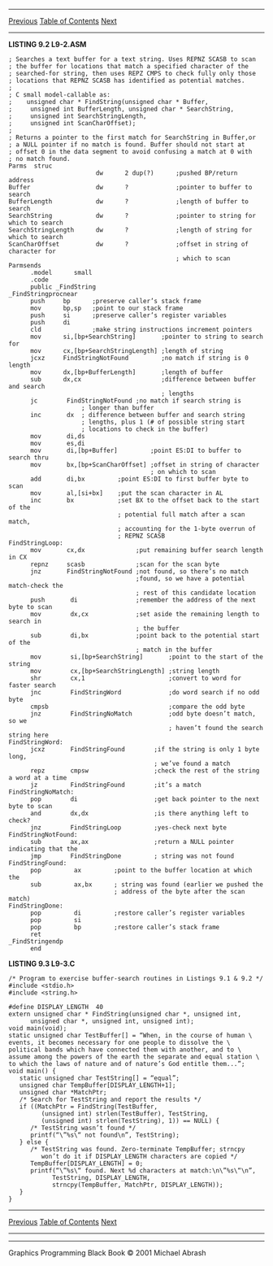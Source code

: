   ------------------------ --------------------------------- --------------------
  [Previous](09-03.html)   [Table of Contents](index.html)   [Next](09-05.html)
  ------------------------ --------------------------------- --------------------

**LISTING 9.2 L9-2.ASM**

    ; Searches a text buffer for a text string. Uses REPNZ SCASB to scan
    ; the buffer for locations that match a specified character of the
    ; searched-for string, then uses REPZ CMPS to check fully only those
    ; locations that REPNZ SCASB has identified as potential matches.
    ;
    ; C small model-callable as:
    ;    unsigned char * FindString(unsigned char * Buffer,
    ;     unsigned int BufferLength, unsigned char * SearchString,
    ;     unsigned int SearchStringLength,
    ;     unsigned int ScanCharOffset);
    ;
    ; Returns a pointer to the first match for SearchString in Buffer,or
    ; a NULL pointer if no match is found. Buffer should not start at
    ; offset 0 in the data segment to avoid confusing a match at 0 with
    ; no match found.
    Parms  struc
                            dw      2 dup(?)      ;pushed BP/return address
    Buffer                  dw      ?             ;pointer to buffer to search
    BufferLength            dw      ?             ;length of buffer to search
    SearchString            dw      ?             ;pointer to string for which to search
    SearchStringLength      dw      ?             ;length of string for which to search
    ScanCharOffset          dw      ?             ;offset in string of character for
                                                  ; which to scan
    Parmsends
          .model      small
          .code
          public _FindString
    _FindStringprocnear
          push     bp      ;preserve caller’s stack frame
          mov      bp,sp   ;point to our stack frame
          push     si      ;preserve caller’s register variables
          push     di
          cld              ;make string instructions increment pointers
          mov      si,[bp+SearchString]       ;pointer to string to search for
          mov      cx,[bp+SearchStringLength] ;length of string
          jcxz     FindStringNotFound         ;no match if string is 0 length
          mov      dx,[bp+BufferLength]       ;length of buffer
          sub      dx,cx                      ;difference between buffer and search
                                              ; lengths
          jc        FindStringNotFound ;no match if search string is
                        ; longer than buffer
          inc       dx  ; difference between buffer and search string
                        ; lengths, plus 1 (# of possible string start
                        ; locations to check in the buffer)
          mov       di,ds
          mov       es,di
          mov       di,[bp+Buffer]         ;point ES:DI to buffer to search thru
          mov       bx,[bp+ScanCharOffset] ;offset in string of character
                                           ; on which to scan
          add       di,bx         ;point ES:DI to first buffer byte to scan
          mov       al,[si+bx]    ;put the scan character in AL
          inc       bx            ;set BX to the offset back to the start of the
                                  ; potential full match after a scan match,
                                  ; accounting for the 1-byte overrun of
                                  ; REPNZ SCASB
    FindStringLoop:
          mov       cx,dx              ;put remaining buffer search length in CX
          repnz     scasb              ;scan for the scan byte
          jnz       FindStringNotFound ;not found, so there’s no match
                                       ;found, so we have a potential match-check the
                                       ; rest of this candidate location
          push       di                ;remember the address of the next byte to scan
          mov        dx,cx             ;set aside the remaining length to search in
                                       ; the buffer
          sub        di,bx             ;point back to the potential start of the
                                       ; match in the buffer
          mov        si,[bp+SearchString]       ;point to the start of the string
          mov        cx,[bp+SearchStringLength] ;string length
          shr        cx,1                       ;convert to word for faster search
          jnc        FindStringWord             ;do word search if no odd byte
          cmpsb                                 ;compare the odd byte
          jnz        FindStringNoMatch          ;odd byte doesn’t match, so we
                                                ; haven’t found the search string here
    FindStringWord:
          jcxz       FindStringFound        ;if the string is only 1 byte long,
                                            ; we’ve found a match
          repz       cmpsw                  ;check the rest of the string a word at a time
          jz         FindStringFound        ;it’s a match
    FindStringNoMatch:
          pop        di                     ;get back pointer to the next byte to scan
          and        dx,dx                  ;is there anything left to check?
          jnz        FindStringLoop         ;yes-check next byte
    FindStringNotFound:
          sub        ax,ax                  ;return a NULL pointer indicating that the
          jmp        FindStringDone         ; string was not found
    FindStringFound:
          pop         ax         ;point to the buffer location at which the
          sub         ax,bx      ; string was found (earlier we pushed the
                                 ; address of the byte after the scan match)
    FindStringDone:
          pop         di         ;restore caller’s register variables
          pop         si
          pop         bp         ;restore caller’s stack frame
          ret
    _FindStringendp
          end

**LISTING 9.3 L9-3.C**

    /* Program to exercise buffer-search routines in Listings 9.1 & 9.2 */
    #include <stdio.h>
    #include <string.h>

    #define DISPLAY_LENGTH  40
    extern unsigned char * FindString(unsigned char *, unsigned int,
          unsigned char *, unsigned int, unsigned int);
    void main(void);
    static unsigned char TestBuffer[] = “When, in the course of human \
    events, it becomes necessary for one people to dissolve the \
    political bands which have connected them with another, and to \
    assume among the powers of the earth the separate and equal station \
    to which the laws of nature and of nature’s God entitle them...”;
    void main() {
       static unsigned char TestString[] = “equal”;
       unsigned char TempBuffer[DISPLAY_LENGTH+1];
       unsigned char *MatchPtr;
       /* Search for TestString and report the results */
       if ((MatchPtr = FindString(TestBuffer,
             (unsigned int) strlen(TestBuffer), TestString,
             (unsigned int) strlen(TestString), 1)) == NULL) {
          /* TestString wasn’t found */
          printf(“\”%s\“ not found\n”, TestString);
       } else {
          /* TestString was found. Zero-terminate TempBuffer; strncpy
             won’t do it if DISPLAY_LENGTH characters are copied */
          TempBuffer[DISPLAY_LENGTH] = 0;
          printf(“\”%s\“ found. Next %d characters at match:\n\”%s\“\n”,
                TestString, DISPLAY_LENGTH,
                strncpy(TempBuffer, MatchPtr, DISPLAY_LENGTH));
       }
    }

  ------------------------ --------------------------------- --------------------
  [Previous](09-03.html)   [Table of Contents](index.html)   [Next](09-05.html)
  ------------------------ --------------------------------- --------------------

* * * * *

Graphics Programming Black Book © 2001 Michael Abrash
